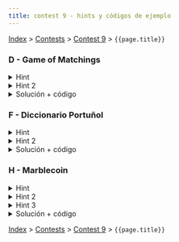 ```yaml
---
title: contest 9 - hints y códigos de ejemplo
---
```


[Index](../index) > [Contests](../contests) > [Contest 9](../contests#contest-9) > ```{{page.title}}```

### D - Game of Matchings

<details> 
  <summary>Hint</summary>   
  Si intentamos hacer un match en el string S a partir del i-esimo caracter, y logramos hacer match de j caracteres antes de fallar, entonces no necesitamos volver a la posicion (i+1) y hacer el match todo de nuevo. Podemos aprovechar la estructura del patron y el hecho que hicimos match de j caracteres para hacerlo mas eficiente.
</details>
<details> 
  <summary>Hint 2</summary>   
  Hay que modificar KMP de alguna manera para poder contar los matches en tiempo lineal.
</details>
<details> 
  <summary>Solución + código</summary>
  <p>La solucion consiste en utilizar KMP, pero en lugar de hacer match revisando que los caracteres del patron y string sean iguales, lo que hay que hacer al leer un caracter del string es:</p>

  <ol>
    <li>Si el caracter no tiene asignado un numero, entonces revisar que el numero que toca leer en el patron no haya aparecido antes</li>
    <li>Si el caracter si tiene asignado un numero, entonces revisar que el numero que toca leer en el patron sea este mismo numero</li>
  </ol>

  <p>Si lo anterior se cumple, avanzar el match. Si no, entonces retroceder en el patron.</p>

  <p>Para revisar si un caracter tiene asignado un numero, basta computar para cada posicion i el indice de la aparicion anterior del caracter. Por ejemplo,
  para s=aabb computariamos el arreglo prev(s)=[-1,0,-1,2], donde -1 significa que no hemos visto ese caracter antes. Luego si estamos leyendo el caracter i-esimo del string s y lo queremos hacer match con el j-esimo numero del patron p, lo que hay que revisar es 
  </p>
  <ol>
    <li>Si i - prev(s)[i] > j, entonces hay que revisar que prev(p)[j]==-1</li>
    <li>En otro caso, hay que revisar que p[j - (i - prev(s)[i])] == p[j]</li>
  </ol>
  <a href="https://github.com/ProgramacionCompetitivaPUC/IIC2553-2019-2/blob/master/code_samples/contest9/D_game_of_matchings.cpp">Código de ejemplo</a>
</details>

### F - Diccionario Portuñol

<details> 
  <summary>Hint</summary>
  <p>
  Que estructura de datos se puede utilizar para enumerar/contar todos los prefijos de un conjunto de strings sin repeticiones?
  </p><p>
  Podemos utilizar esta misma estructura para enumerar/contar los sufijos de un conjunto de strings.
  </p>
</details>
<details>
  <summary>Hint 2</summary>
  <p>
  Si tenemos A prefijos de palabras en portugues (sin repeticiones) y B sufijos de palabras en español, entonces tenemos A*B palabras en portuñol <strong>menos</strong> las palabras que estamos contando dos veces.
  </p><p>
  Por ejemplo, si tenemos la palabra en portugues aabb y la palabra en español cab entonces estamos contando la palabra a+ab y la palabra aa+b, que son la misma palabra. Como contar la cantidad de veces que contamos una palabra repetida? Si tenemos esto, entonces estamos listos: basta descontar esta cantidad de A*B.
  </p>
</details>
<details> 
  <summary>Solución + código</summary>
  <p>
  Si para un caracter c tenemos X sufijos de largo mayor a 1 de palabras en español que terminan en c, entonces para cada prefijo de largo mayor a 1 en portugues que termine en c vamos a contar X palabras repetidas.
  </p>
  <p>
  Por ejemplo, si tenemos un prefijo qwe y dos sufijos ert y easd, entonces vamos a contar qw+ert, qwe+rt, qwe+asd y qw+easd. Aca hay 2 repeticiones, por lo que tenemos 4-2 palabras sin contar repetidos.
  </p>
  <p>
  Por lo tanto, por cada caracter c, hay que sumar la cantidad de prefijos de largo mayor a 1 en portugues que terminan en c y la cantidad de sufijos de largo mayor a 1 en español que empiezan con c, y descontar el producto de A*B, donde A y B estan definidos en el hint 2.
  </p>
  <p>
  En otras palabras, hay que computar A*B-sum_c((\# prefijos que terminan en c)*(\# sufijos que empiezan con c)).
  </p>
  <p>
  Para poder contar estas cosas de manera eficiente se pueden utilizar tries.
  </p>
  <p>
  <a href="https://github.com/ProgramacionCompetitivaPUC/IIC2553-2019-2/blob/master/code_samples/contest9/F_diccionario_portunol.cpp">Código de ejemplo</a>
  </p>
</details>


### H - Marblecoin

<details> 
  <summary>Hint</summary>
  Podemos ver los marbles que sacamos como un numero en base 365. Si queremos minimizar este numero, es mas importante minimizar los digitos mas significativos.
</details>
<details>
  <summary>Hint 2</summary>
  <p>
  Si un dia los topes de los stacks son todos distintos, entonces podemos codiciosamente sacar el marble de menor valor, y esta decision es optima.
  </p><p>
  Si el minimo valor se repite en varios stacks, tambien existe un criterio que nos permite sacar un marble codiciosamente y armar una solucion optima. Cual es este criterio?
  </p>
</details>
<details>
  <summary>Hint 3</summary>
  <p>
  El criterio optimo es siempre sacar un marble del stack lexicograficamente menor, con la excepcion de que si un stack es prefijo de otro, entonces preferimos el stack mas grande.
  </p><p>
  Una manera de ver esto es: tenemos que sacar un marble de valor minimo. De entre los stacks que tienen este valor minimo en el tope, queremos sacar del stack que tiene valores mas pequenos a continuacion de este marble.
  </p>
  <p>Para poder elegir el stack lexicograficamente menor sin tener que preocuparse del tamaño de los stacks, podemos agregar un marble de valor infinito en la base de cada stack. Como elegir eficientemente el stack lexicograficamente menor en cada paso?</p>
</details>
<details> 
  <summary>Solución + código</summary>
  <p>
  Lo que podemos hacer es concatenar todos los stacks, separandolos por un valor mayor a cualquier marble (por ejemplo, el valor 301). Sea C esta concatenacion de los stacks, y sean s_1,s_2,...,s_n las posiciones de inicio de cada stack en C. Luego computemos el suffix array de C.
  </p>
  <p>
  El menor stack lexicograficamente es el stack i tal que rank[s_i] es minimo. Para poder calcular el minimo eficientemente lo que podemos hacer es mantener un heap que inicialmente llenamos con pares (rank[s_i], s_i).
  </p>
  <p>
  Luego mientras el heap no este vacio hay que sacar el minimo par (rank[idx], idx) del heap, agregar C[idx] al conjunto de marbles que hemos sacado, y luego agregar (rank[idx+1],idx+1) a la priority queue si C[idx+1]!=301 (que indicaria que acabamos este stack).
  </p>
  <p>
  Una vez que sacamos todos los marbles solo queda computar la cantidad de impuestos que hay que pagar.
  </p>
  <a href="https://github.com/ProgramacionCompetitivaPUC/IIC2553-2019-2/blob/master/code_samples/contest9/H_marblecoin.cpp">Código de ejemplo</a>
  </p>
</details>

<!-- <details> 
  <summary>Hint</summary>   
</details>
<details> 
  <summary>Solución + código</summary>
  <a href="">Código de ejemplo</a>
</details> -->

[Index](../index) > [Contests](../contests) > [Contest 9](../contests#contest-9) > ```{{page.title}}```
